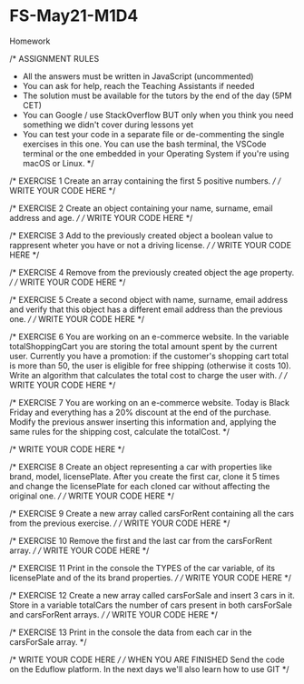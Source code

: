 # FS-May21-M1D4
 Homework

/*
ASSIGNMENT RULES
- All the answers must be written in JavaScript (uncommented)
- You can ask for help, reach the Teaching Assistants if needed
- The solution must be available for the tutors by the end of the day (5PM CET)
- You can Google / use StackOverflow BUT only when you think you need something we didn't cover during lessons yet
- You can test your code in a separate file or de-commenting the single exercises in this one.
You can use the bash terminal, the VSCode terminal or the one embedded in your Operating System if you're using macOS or Linux.
*/

/* EXERCISE 1
Create an array containing the first 5 positive numbers.
*/
/* WRITE YOUR CODE HERE */


/* EXERCISE 2
Create an object containing your name, surname, email address and age.
*/
/* WRITE YOUR CODE HERE */


/* EXERCISE 3
Add to the previously created object a boolean value to rappresent wheter you have or not a driving license.
*/
/* WRITE YOUR CODE HERE */


/* EXERCISE 4
Remove from the previously created object the age property.
*/
/* WRITE YOUR CODE HERE */

/* EXERCISE 5
Create a second object with name, surname, email address and verify that this object has a different 
email address than the previous one.
*/
/* WRITE YOUR CODE HERE */


/* EXERCISE 6
You are working on an e-commerce website. In the variable totalShoppingCart you are storing the total amount
spent by the current user. Currently you have a promotion: if the customer's shopping cart total is more than
50, the user is eligible for free shipping (otherwise it costs 10).
Write an algorithm that calculates the total cost to charge the user with.
*/
/* WRITE YOUR CODE HERE */



/* EXERCISE 7
You are working on an e-commerce website. Today is Black Friday and everything has a 20% discount at the end 
of the purchase. Modify the previous answer inserting this information and, applying the same rules for the
shipping cost, calculate the totalCost.
*/

/* WRITE YOUR CODE HERE */


/* EXERCISE 8
Create an object representing a car with properties like brand, model, licensePlate.
After you create the first car, clone it 5 times and change the licensePlate for each cloned car 
without affecting the original one.
*/
/* WRITE YOUR CODE HERE */


/* EXERCISE 9
Create a new array called carsForRent containing all the cars from the previous exercise.
*/
/* WRITE YOUR CODE HERE */

/* EXERCISE 10
Remove the first and the last car from the carsForRent array.
*/
/* WRITE YOUR CODE HERE */

/* EXERCISE 11
Print in the console the TYPES of the car variable, of its licensePlate and of the its brand properties.
*/
/* WRITE YOUR CODE HERE */

/* EXERCISE 12
Create a new array called carsForSale and insert 3 cars in it.
Store in a variable totalCars the number of cars present in both carsForSale and carsForRent arrays.
*/
/* WRITE YOUR CODE HERE */

/* EXERCISE 13
Print in the console the data from each car in the carsForSale array.
*/

/* WRITE YOUR CODE HERE */
/* WHEN YOU ARE FINISHED
Send the code on the Eduflow platform. In the next days we'll also learn how to use GIT
*/
